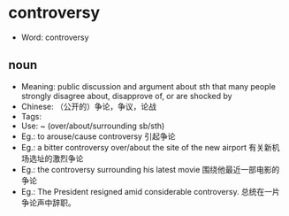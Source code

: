 # controversy

- Word: controversy

## noun

- Meaning: public discussion and argument about sth that many people strongly disagree about, disapprove of, or are shocked by
- Chinese: （公开的）争论，争议，论战
- Tags: 
- Use: ~ (over/about/surrounding sb/sth)
- Eg.: to arouse/cause controversy 引起争论
- Eg.: a bitter controversy over/about the site of the new airport 有关新机场选址的激烈争论
- Eg.: the controversy surrounding his latest movie 围绕他最近一部电影的争论
- Eg.: The President resigned amid considerable controversy. 总统在一片争论声中辞职。

